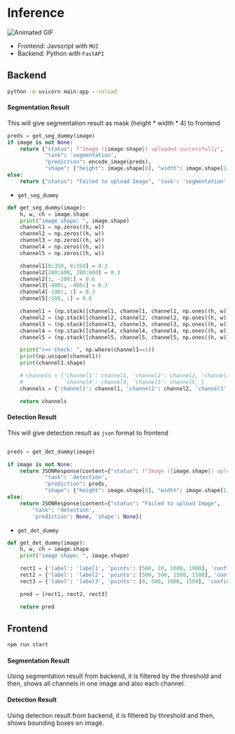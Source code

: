 # Inference 

![Animated GIF](assets/inference.gif)

- Frontend: Javscript with `MUI`
- Backend: Python with `FastAPI`

## Backend

```cmd
python -m uvicorn main:app --reload
```

#### Segmentation Result

This will give segmentation result as mask (height * width * 4) to frontend

```python
preds = get_seg_dummy(image)
if image is not None:
    return {"status": f"Image ({image.shape}) uploaded successfully",
            "task": 'segmentation',
            "prediction": encode_image(preds),
            "shape": {"height": image.shape[0], "width": image.shape[1], "channel": image.shape[2]}}
else:
    return {"status": "Failed to upload Image", 'task': 'segmentation', 'prediction': None, 'shape': None}
```

- `get_seg_dummy`

```python
def get_seg_dummy(image):
    h, w, ch = image.shape
    print("image shape: ", image.shape)
    channel1 = np.zeros((h, w))
    channel2 = np.zeros((h, w))
    channel3 = np.zeros((h, w))
    channel4 = np.zeros((h, w))
    channel5 = np.zeros((h, w))

    channel1[0:350, 0:350] = 0.3
    channel2[200:600, 200:600] = 0.3
    channel2[:, -200:] = 0.6
    channel3[-400:, -400:] = 0.3
    channel4[-100:, :] = 0.3
    channel5[:100, :] = 0.6

    channel1 = (np.stack([channel1, channel1, channel1, np.ones((h, w))], axis=-1)*255).astype(np.uint8)
    channel2 = (np.stack([channel2, channel2, channel2, np.ones((h, w))], axis=-1)*255).astype(np.uint8)
    channel3 = (np.stack([channel3, channel3, channel3, np.ones((h, w))], axis=-1)*255).astype(np.uint8)
    channel4 = (np.stack([channel4, channel4, channel4, np.ones((h, w))], axis=-1)*255).astype(np.uint8)
    channel5 = (np.stack([channel5, channel5, channel5, np.ones((h, w))], axis=-1)*255).astype(np.uint8)

    print(">>> Check: ", np.where(channel1==1))
    print(np.unique(channel1))
    print(channel1.shape)

    # channels = {'channel1': channel1, 'channel2': channel2, 'channel3': channel3, 
    #             'channel4': channel4, 'channel5': channel5, }
    channels = {'channel1': channel1, 'channel2': channel2, 'channel3': channel3}

    return channels
```

#### Detection Result

This will give detection result as `json` format to frontend

```python

preds = get_det_dummy(image)

if image is not None:
    return JSONResponse(content={"status": f"Image ({image.shape}) uploaded successfully",
            "task": 'detection',
            "prediction": preds,
            "shape": {"height": image.shape[0], "width": image.shape[1], "channel": image.shape[2]}})
else:
    return JSONResponse(content={"status": "Failed to upload Image", 
        "task": 'detection',
        'prediction': None, 'shape': None})

```

- `get_det_dummy`
```python
def get_det_dummy(image):
    h, w, ch = image.shape
    print("image shape: ", image.shape)

    rect1 = {'label': 'label1', 'points': [500, 10, 1000, 1000], 'confidence': 0.5}
    rect2 = {'label': 'label2', 'points': [500, 500, 1500, 1500], 'confidence': 0.8}
    rect3 = {'label': 'label3', 'points': [0, 500, 1000, 1500], 'confidence': 0.3}

    pred = [rect1, rect2, rect3]

    return pred
```

## Frontend

```cmd
npm run start
```

#### Segmentation Result

Using segmentation result from backend, it is filtered by the threshold and then, shows all channels in one image and also each channel.

#### Detection Result

Using detection result from backend, it is filtered by threshold and then, shows bounding boxes on image.